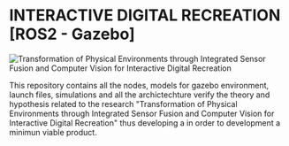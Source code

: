 # INTERACTIVE DIGITAL RECREATION [ROS2 - Gazebo]
![Transformation of Physical Environments through Integrated Sensor Fusion and Computer Vision for Interactive Digital Recreation](https://github.com/user-attachments/assets/978d1a82-4d0d-4813-bcdf-6324d8f05f72)


This repository contains all the nodes, models for gazebo environment, launch files, simulations and all the archictechture verify the theory and hypothesis related to the research "Transformation of Physical Environments through Integrated Sensor Fusion and Computer Vision for Interactive Digital Recreation" thus developing a in order to development a minimun viable product.
